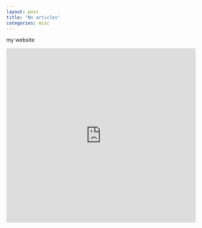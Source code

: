 ```yaml
---
layout: post
title: "No articles"
categories: misc
---
```


my website

<html>
<body>
<iframe src="https://baidu.com" frameborder="0" scrolling="no" width="825px" height="465px" style="max-width:100%"></iframe>
</body>
</html>